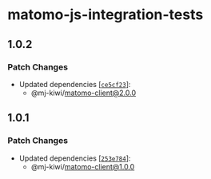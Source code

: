 # matomo-js-integration-tests

## 1.0.2

### Patch Changes

- Updated dependencies [[`ce5cf23`](https://github.com/mj-kiwi/matomo-js/commit/ce5cf239c98e0b799172e3308c39cc08f29e9015)]:
  - @mj-kiwi/matomo-client@2.0.0

## 1.0.1

### Patch Changes

- Updated dependencies [[`253e784`](https://github.com/mj-kiwi/matomo-js/commit/253e78439c02d4059e2bcd577b0f57fbed407705)]:
  - @mj-kiwi/matomo-client@1.0.0

